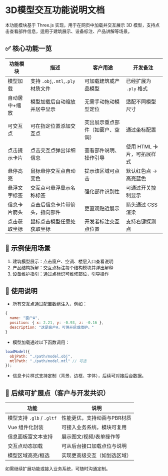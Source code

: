 # 3D模型交互功能说明文档

本功能模块基于 Three.js 实现，用于在网页中加载并交互展示 3D 模型，支持点击查看部件信息，适用于建筑展示、设备标注、产品讲解等场景。

## ✅ 核心功能一览

| 功能模块 | 描述 | 客户用途 | 开发备注 |
|----------|------|----------|-----------|
| 模型加载 | 支持 `.obj`,`.mtl`,`.ply` 材质文件 | 可加载建筑或产品模型 | 已经扩展为 `.ply` 格式 |
| 自动居中+缩放 | 模型加载后自动缩放并居中显示 | 无需手动拖动模型定位 | 适配不同模型尺寸 |
| 可交互点 | 可在指定位置添加交互点 | 突出展示重点部件（如窗户、空调） | 通过坐标配置 |
| 点击提示卡片 | 点击交互点弹出详细信息 | 查看部件说明、操作引导 | 使用 HTML 卡片，可拓展样式 |
| 悬停高亮 | 鼠标悬停交互点自动变色 | 提示该区域可点击 | 默认红色点 -> 高亮蓝色 |
| 悬浮文字标签 | 交互点可悬浮显示名称标签 | 强化部件识别性 | 可通过开关控制显示 |
| 信息卡片箭头 | 点击后信息卡片带箭头，指向部件 | 更直观贴近展示 | 箭头通过 CSS 渲染 |
| 点击获取坐标 | 鼠标点击模型任意处获取坐标 | 开发者标注交互点位置 | 支持右键探测点 |

## 🧩 示例使用场景

1. 建筑模型展示：点击窗户、空调、楼层入口查看说明  
2. 产品结构拆解：交互点标注每个结构模块并弹出解释  
3. 设备维护指引：通过点标识可维修部位，引导操作  

## 📌 使用说明

- 所有交互点通过配置数组注入，例如：

```js
{
  name: "窗户A",
  position: { x: 2.21, y: -0.93, z: -0.16 },
  description: "这是窗户A，可供开启或维护。"
}
```

- 模型加载通过以下函数调用：

```js
loadModel({
  objPath: "./path/model.obj",
  mtlPath: "./path/model.mtl" // 可选
});
```

- 信息卡片样式支持定制（背景、边框、字体），后续可对接后台数据。

## 🔧 后续可扩展点（客户与开发共识）

| 功能 | 说明 |
|------|------|
| 模型支持 `.glb` / `.gltf` | 性能更优，支持动画与PBR材质 |
| Vue 组件化封装 | 可接入业务系统，模块可复用 |
| 信息面板富文本支持 | 展示图文/视频/表单操作等 |
| 交互点动态加载 | 可从后台接口加载点位与说明 |
| 模型区域高亮/框选 | 实现更高级交互（如划选区域） |

如需继续扩展功能或接入业务系统，可随时沟通定制。
